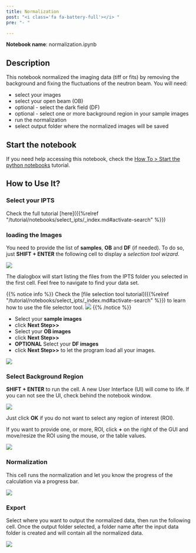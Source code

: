 ```yaml
---
title: Normalization
post: "<i class='fa fa-battery-full'></i> "
pre: "- "

---
```


**Notebook name**: normalization.ipynb

## Description

This notebook normalized the imaging data (tiff or fits) by removing the background and fixing the fluctuations of the
neutron beam. You will need:

 * select your images
 * select your open beam (OB)
 * optional - select the dark field (DF)
 * optional - select one or more background region in your sample images
 * run the normalization
 * select output folder where the normalized images will be saved

## Start the notebook

If you need help accessing this notebook, check the [How To > Start the python
notebooks](/en/tutorial/how_to_start_notebooks) tutorial.

## How to Use It?

### Select your IPTS

Check the full tutorial [here]({{%relref "/tutorial/notebooks/select_ipts/_index.md#activate-search" %}})</i>

### loading the Images

You need to provide the list of **samples**, **OB** and **DF** (if needed). To do so, just **SHIFT + ENTER** the
following cell to display a *selection tool wizard*.

<img src='/tutorial/notebooks/normalization/images/loading_images_1.gif' />

The dialogbox will start listing the files from the IPTS folder you selected in the first cell. Feel free to navigate
to find your data set.

{{% notice info %}}
Check the [file selection tool tutorial]({{%relref "/tutorial/notebooks/select_ipts/_index.md#activate-search" %}})
to learn how to use the file selector tool.
<img src='/tutorial/how_to_run_notebooks/images/file_folder_browser.png' />
{{% /notice %}}

* Select your **sample images**
* click **Next Step>>**
* Select your **OB images**
* click **Next Step>>**
* **OPTIONAL** Select your **DF images**
* click **Next Step>>** to let the program load all your images.

<img src='/tutorial/notebooks/normalization/images/loading_images_2.gif' />

### Select Background Region

**SHIFT + ENTER** to run the cell. A new User Interface (UI) will come to life. If you can not see the UI, check
behind the notebook window.

<img src='/tutorial/notebooks/normalization/images/roi_selection_1.gif' />

Just click **OK** if you do not want to select any region of interest (ROI).

If you want to provide one, or more, ROI, click **+** on the
right of the GUI and move/resize the ROI using the mouse, or the table values.

<img src='/tutorial/notebooks/normalization/images/roi_selection_2.gif' />

### Normalization

This cell runs the normalization and let you know the progress of the calculation via a progress bar.

<img src='/tutorial/notebooks/normalization/images/normalization.png' />

### Export

Select where you want to output the normalized data, then run the following cell. Once the output folder selected,
a folder name after the input data folder is created and will contain all the normalized data.

<img src='/tutorial/notebooks/normalization/images/export.png' />


